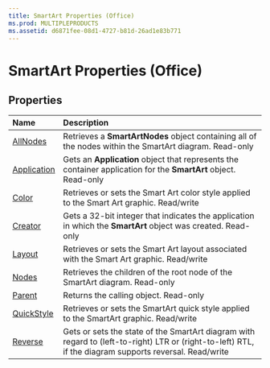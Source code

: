 ```yaml
---
title: SmartArt Properties (Office)
ms.prod: MULTIPLEPRODUCTS
ms.assetid: d6871fee-08d1-4727-b81d-26ad1e83b771
---
```



# SmartArt Properties (Office)

## Properties



|**Name**|**Description**|
|:-----|:-----|
|[AllNodes](smartart-allnodes-property-office.md)|Retrieves a  **SmartArtNodes** object containing all of the nodes within the SmartArt diagram. Read-only|
|[Application](smartart-application-property-office.md)|Gets an  **Application** object that represents the container application for the **SmartArt** object. Read-only|
|[Color](smartart-color-property-office.md)|Retrieves or sets the Smart Art color style applied to the Smart Art graphic. Read/write|
|[Creator](smartart-creator-property-office.md)|Gets a 32-bit integer that indicates the application in which the  **SmartArt** object was created. Read-only|
|[Layout](smartart-layout-property-office.md)|Retrieves or sets the Smart Art layout associated with the Smart Art graphic. Read/write|
|[Nodes](smartart-nodes-property-office.md)|Retrieves the children of the root node of the SmartArt diagram. Read-only|
|[Parent](smartart-parent-property-office.md)|Returns the calling object. Read-only|
|[QuickStyle](smartart-quickstyle-property-office.md)|Retrieves or sets the SmartArt quick style applied to the SmartArt graphic. Read/write|
|[Reverse](smartart-reverse-property-office.md)|Gets or sets the state of the SmartArt diagram with regard to (left-to-right) LTR or (right-to-left) RTL, if the diagram supports reversal. Read/write|

